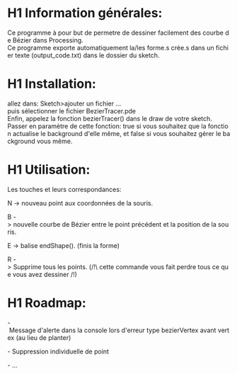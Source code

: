 # H1 Information générales:

Ce programme à pour but de permetre de dessiner facilement des courbe de Bézier dans Processing.
Ce programme exporte automatiquement la/les forme.s crée.s dans un fichier texte (output_code.txt) dans le dossier du sketch.


# H1 Installation:
allez dans:
Sketch>ajouter un fichier ...
puis sélectionner le fichier BezierTracer.pde
Enfin, appelez la fonction bezierTracer() dans le draw de votre sketch.
Passer en paramètre de cette fonction: true si vous souhaitez que la fonction actualise le background d'elle même, et false si vous souhaitez gérer le background vous même.

# H1 Utilisation:
Les touches et leurs correspondances:

N -> nouveau point aux coordonnées de la souris.

B -> nouvelle courbe de Bézier entre le point précédent et la position de la souris.

E -> balise endShape(). (finis la forme)

R -> Supprime tous les points. (/!\ cette commande vous fait perdre tous ce que vous avez dessiner /!\)


# H1 Roadmap:
- Message d'alerte dans la console lors d'erreur type bezierVertex avant vertex (au lieu de planter)

- Suppression individuelle de point

- ...